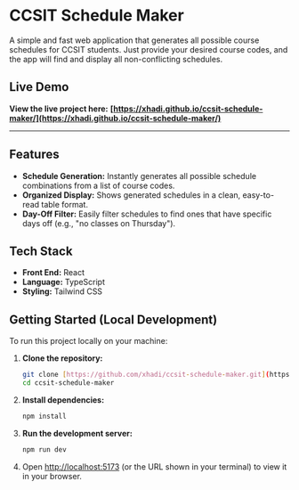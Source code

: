 # CCSIT Schedule Maker

A simple and fast web application that generates all possible course schedules for CCSIT students. Just provide your desired course codes, and the app will find and display all non-conflicting schedules.

## Live Demo

**View the live project here:** **[https://xhadi.github.io/ccsit-schedule-maker/](https://xhadi.github.io/ccsit-schedule-maker/)**

---

## Features

* **Schedule Generation:** Instantly generates all possible schedule combinations from a list of course codes.
* **Organized Display:** Shows generated schedules in a clean, easy-to-read table format.
* **Day-Off Filter:** Easily filter schedules to find ones that have specific days off (e.g., "no classes on Thursday").

## Tech Stack

* **Front End:** React
* **Language:** TypeScript
* **Styling:** Tailwind CSS

## Getting Started (Local Development)

To run this project locally on your machine:

1.  **Clone the repository:**
    ```sh
    git clone [https://github.com/xhadi/ccsit-schedule-maker.git](https://github.com/xhadi/ccsit-schedule-maker.git)
    cd ccsit-schedule-maker
    ```

2.  **Install dependencies:**
    ```sh
    npm install
    ```

3.  **Run the development server:**
    ```sh
    npm run dev
    ```

4.  Open [http://localhost:5173](http://localhost:5173) (or the URL shown in your terminal) to view it in your browser.
